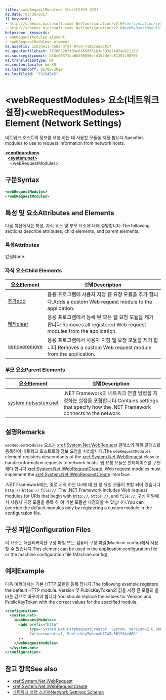 ```yaml
---
title: <webRequestModules> 요소(네트워크 설정)
ms.date: 03/30/2017
f1_keywords:
- http://schemas.microsoft.com/.NetConfiguration/v2.0#configuration/system.net/webRequestModules
- http://schemas.microsoft.com/.NetConfiguration/v2.0#webRequestModules
helpviewer_keywords:
- webRequestModules element
- <webRequestModules> element
ms.assetid: 1263de11-3e0a-4f94-97c9-710b2ae53817
ms.openlocfilehash: 7f2805283f89e6165d336b3e593d34054e02115d
ms.sourcegitcommit: b16c00371ea06398859ecd157defc81301c9070f
ms.translationtype: MT
ms.contentlocale: ko-KR
ms.lasthandoff: 06/06/2020
ms.locfileid: "79154545"
---
```

# <a name="webrequestmodules-element-network-settings"></a><span data-ttu-id="5e978-102">\<webRequestModules> 요소(네트워크 설정)</span><span class="sxs-lookup"><span data-stu-id="5e978-102">\<webRequestModules> Element (Network Settings)</span></span>
<span data-ttu-id="5e978-103">네트워크 호스트의 정보를 요청 하는 데 사용할 모듈을 지정 합니다.</span><span class="sxs-lookup"><span data-stu-id="5e978-103">Specifies modules to use to request information from network hosts.</span></span>  
  
[**\<configuration>**](../configuration-element.md)  
&nbsp;&nbsp;[**\<system.net>**](system-net-element-network-settings.md)  
&nbsp;&nbsp;&nbsp;&nbsp;\<webRequestModules>  
  
## <a name="syntax"></a><span data-ttu-id="5e978-104">구문</span><span class="sxs-lookup"><span data-stu-id="5e978-104">Syntax</span></span>  
  
```xml  
<webRequestModules>
</webRequestModules>  
```  
  
## <a name="attributes-and-elements"></a><span data-ttu-id="5e978-105">특성 및 요소</span><span class="sxs-lookup"><span data-stu-id="5e978-105">Attributes and Elements</span></span>  
 <span data-ttu-id="5e978-106">다음 섹션에서는 특성, 자식 요소 및 부모 요소에 대해 설명합니다.</span><span class="sxs-lookup"><span data-stu-id="5e978-106">The following sections describe attributes, child elements, and parent elements.</span></span>  
  
### <a name="attributes"></a><span data-ttu-id="5e978-107">특성</span><span class="sxs-lookup"><span data-stu-id="5e978-107">Attributes</span></span>  
 <span data-ttu-id="5e978-108">없음</span><span class="sxs-lookup"><span data-stu-id="5e978-108">None.</span></span>  
  
### <a name="child-elements"></a><span data-ttu-id="5e978-109">자식 요소</span><span class="sxs-lookup"><span data-stu-id="5e978-109">Child Elements</span></span>  
  
|<span data-ttu-id="5e978-110">**요소**</span><span class="sxs-lookup"><span data-stu-id="5e978-110">**Element**</span></span>|<span data-ttu-id="5e978-111">**설명**</span><span class="sxs-lookup"><span data-stu-id="5e978-111">**Description**</span></span>|  
|-----------------|---------------------|  
|[<span data-ttu-id="5e978-112">추가</span><span class="sxs-lookup"><span data-stu-id="5e978-112">add</span></span>](add-element-for-webrequestmodules-network-settings.md)|<span data-ttu-id="5e978-113">응용 프로그램에 사용자 지정 웹 요청 모듈을 추가 합니다.</span><span class="sxs-lookup"><span data-stu-id="5e978-113">Adds a custom Web request module to the application.</span></span>|  
|[<span data-ttu-id="5e978-114">해제</span><span class="sxs-lookup"><span data-stu-id="5e978-114">clear</span></span>](clear-element-for-webrequestmodules-network-settings.md)|<span data-ttu-id="5e978-115">응용 프로그램에서 등록 된 모든 웹 요청 모듈을 제거 합니다.</span><span class="sxs-lookup"><span data-stu-id="5e978-115">Removes all registered Web request modules from the application.</span></span>|  
|[<span data-ttu-id="5e978-116">remove</span><span class="sxs-lookup"><span data-stu-id="5e978-116">remove</span></span>](remove-element-for-webrequestmodules-network-settings.md)|<span data-ttu-id="5e978-117">응용 프로그램에서 사용자 지정 웹 요청 모듈을 제거 합니다.</span><span class="sxs-lookup"><span data-stu-id="5e978-117">Removes a custom Web request module from the application.</span></span>|  
  
### <a name="parent-elements"></a><span data-ttu-id="5e978-118">부모 요소</span><span class="sxs-lookup"><span data-stu-id="5e978-118">Parent Elements</span></span>  
  
|<span data-ttu-id="5e978-119">**요소**</span><span class="sxs-lookup"><span data-stu-id="5e978-119">**Element**</span></span>|<span data-ttu-id="5e978-120">**설명**</span><span class="sxs-lookup"><span data-stu-id="5e978-120">**Description**</span></span>|  
|-----------------|---------------------|  
|[<span data-ttu-id="5e978-121">system.net</span><span class="sxs-lookup"><span data-stu-id="5e978-121">system.net</span></span>](system-net-element-network-settings.md)|<span data-ttu-id="5e978-122">.NET Framework의 네트워크 연결 방법을 지정하는 설정을 포함합니다.</span><span class="sxs-lookup"><span data-stu-id="5e978-122">Contains settings that specify how the .NET Framework connects to the network.</span></span>|  
  
## <a name="remarks"></a><span data-ttu-id="5e978-123">설명</span><span class="sxs-lookup"><span data-stu-id="5e978-123">Remarks</span></span>  
 <span data-ttu-id="5e978-124">`webRequestModules` 요소는 <xref:System.Net.WebRequest> 클래스의 하위 클래스를 등록하여 네트워크 호스트로의 정보 요청을 처리합니다.</span><span class="sxs-lookup"><span data-stu-id="5e978-124">The `webRequestModules` element registers descendants of the <xref:System.Net.WebRequest> class to handle information requests to network hosts.</span></span> <span data-ttu-id="5e978-125">웹 요청 모듈은 인터페이스를 구현 해야 합니다 <xref:System.Net.IWebRequestCreate> .</span><span class="sxs-lookup"><span data-stu-id="5e978-125">Web request modules must implement the <xref:System.Net.IWebRequestCreate> interface.</span></span>  
  
 <span data-ttu-id="5e978-126">.NET Framework에는, 및로 시작 하는 Uri에 대 한 웹 요청 모듈이 포함 되어 있습니다 `http://` `https://` `file://` .</span><span class="sxs-lookup"><span data-stu-id="5e978-126">The .NET Framework includes Web request modules for URIs that begin with `http://`, `https://`, and `file://`.</span></span> <span data-ttu-id="5e978-127">구성 파일에서 사용자 지정 모듈을 등록 하 여 기본 모듈만 재정의할 수 있습니다.</span><span class="sxs-lookup"><span data-stu-id="5e978-127">You can override the default modules only by registering a custom module in the configuration file.</span></span>  
  
## <a name="configuration-files"></a><span data-ttu-id="5e978-128">구성 파일</span><span class="sxs-lookup"><span data-stu-id="5e978-128">Configuration Files</span></span>  
 <span data-ttu-id="5e978-129">이 요소는 애플리케이션 구성 파일 또는 컴퓨터 구성 파일(Machine.config)에서 사용할 수 있습니다.</span><span class="sxs-lookup"><span data-stu-id="5e978-129">This element can be used in the application configuration file or the machine configuration file (Machine.config).</span></span>  
  
## <a name="example"></a><span data-ttu-id="5e978-130">예제</span><span class="sxs-lookup"><span data-stu-id="5e978-130">Example</span></span>  
 <span data-ttu-id="5e978-131">다음 예제에서는 기본 HTTP 모듈을 등록 합니다.</span><span class="sxs-lookup"><span data-stu-id="5e978-131">The following example registers the default HTTP module.</span></span> <span data-ttu-id="5e978-132">Version 및 PublicKeyToken의 값을 지정 된 모듈의 올바른 값으로 바꾸어야 합니다.</span><span class="sxs-lookup"><span data-stu-id="5e978-132">You should replace the values for Version and PublicKeyToken with the correct values for the specified module.</span></span>  
  
```xml  
<configuration>  
  <system.net>  
    <webRequestModules>  
      <add prefix="http"  
           type="System.Net.HttpRequestCreator, System, Version=2.0.3600.0,  
           Culture=neutral, PublicKeyToken=b77a5c561934e089"  
      />  
    </webRequestModules>  
  </system.net>  
</configuration>  
```  
  
## <a name="see-also"></a><span data-ttu-id="5e978-133">참고 항목</span><span class="sxs-lookup"><span data-stu-id="5e978-133">See also</span></span>

- <xref:System.Net.WebRequest>
- <xref:System.Net.IWebRequestCreate>
- [<span data-ttu-id="5e978-134">네트워크 설정 스키마</span><span class="sxs-lookup"><span data-stu-id="5e978-134">Network Settings Schema</span></span>](index.md)
